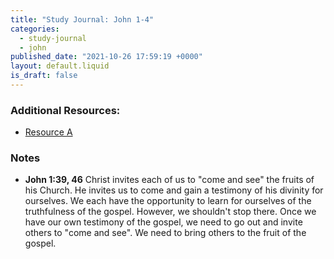 ```yaml
---
title: "Study Journal: John 1-4"
categories:
  - study-journal
  - john
published_date: "2021-10-26 17:59:19 +0000"
layout: default.liquid
is_draft: false
---
```

### Additional Resources:
  * [Resource A](#)

### Notes
  * **John 1:39, 46** Christ invites each of us to
    "come and see" the fruits of his Church. He
    invites us to come and gain a testimony of his
    divinity for ourselves. We each have the
    opportunity to learn for ourselves of the
    truthfulness of the gospel. However, we
    shouldn't stop there. Once we have our own
    testimony of the gospel, we need to go out and
    invite others to "come and see". We need to
    bring others to the fruit of the gospel.
  
